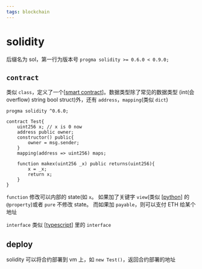 ```yaml
---
tags: blockchain
---
```

# solidity

后缀名为 sol，第一行为版本号 `progma solidity >= 0.6.0 < 0.9.0;`

## `contract`

类似 `class`，定义了一个[[smart contract]]。数据类型除了常见的数据类型 (int(会 overflow) string bool struct)外，还有 `address`，`mapping`(类似 `dict`)

```solidity
progma solidity ^0.6.0;

contract Test{
    uint256 x; // x is 0 now
    address public owner;
    constructor() public{
        owner = msg.sender;
    }
    mapping(address => uint256) maps;

    function makex(uint256 _x) public returns(uint256){
        x = _x;
        return x;
    }
}
```

`function` 修改可以内部的 state(如 `x`。
如果加了关键字 `view`(类似 [[python]] 的 `@property`)或者 `pure` 不修改 state。
而如果加 `payable`，则可以支付 ETH 给某个地址

`interface` 类似 [[typescript]] 里的 `interface`

## deploy

solidity 可以将合约部署到 vm 上，如 `new Test()`，返回合约部署的地址

[//begin]: # "Autogenerated link references for markdown compatibility"
[smart contract]: <smart contract.md> "智能合约"
[python]: ../python/python.md "python"
[typescript]: ../javascript/typescript.md "typescript"
[//end]: # "Autogenerated link references"
